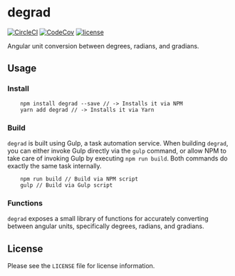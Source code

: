 [circleci-shield-url]: https://img.shields.io/circleci/project/github/mgthomas99/degrad.svg
[circleci-url]: https://circleci.com/gh/mgthomas99/degrad
[codecov-shield-url]: https://img.shields.io/codecov/c/github/mgthomas99/degrad.svg
[codecov-url]: https://codecov.io/gh/mgthomas99/degrad
[license-shield-url]: https://img.shields.io/github/license/mgthomas99/degrad.svg
[license-url]: https://github.com/mgthomas99/degrad/blob/master/LICENSE

# degrad

[![CircleCI][circleci-shield-url]][circleci-url]
[![CodeCov][codecov-shield-url]][codecov-url]
[![license][license-shield-url]][license-url]

Angular unit conversion between degrees, radians, and gradians.

## Usage

### Install

```shell
    npm install degrad --save // -> Installs it via NPM
    yarn add degrad // -> Installs it via Yarn
```

### Build

`degrad` is built using Gulp, a task automation service. When building `degrad`,
you can either invoke Gulp directly via the `gulp` command, or allow NPM to take
care of invoking Gulp by executing `npm run build`. Both commands do exactly the
same task internally.

```shell
    npm run build // Build via NPM script
    gulp // Build via Gulp script
```

### Functions

`degrad` exposes a small library of functions for accurately converting between
angular units, specifically degrees, radians, and gradians.

## License

Please see the `LICENSE` file for license information.
